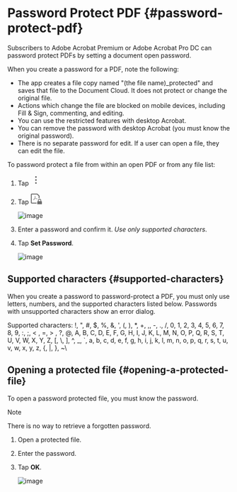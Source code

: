 

# Password Protect PDF {#password-protect-pdf}

Subscribers to Adobe Acrobat Premium or Adobe Acrobat Pro DC can password protect PDFs by setting a document open password. 

When you create a password for a PDF, note the following: 

* The app creates a file copy named "(the file name)_protected" and saves that file to the Document Cloud. It does not protect or change the original file. 
* Actions which change the file are blocked on mobile devices, including Fill & Sign, commenting, and editing.
* You can use the restricted features with desktop Acrobat. 
* You can remove the password with desktop Acrobat (you must know the original password). 
* There is no separate password for edit. If a user can open a file, they can edit the file.

To password protect a file from within an open PDF or from any file list: 

1. Tap ![image](./images/overflowicon.png)
1. Tap ![image](./images/protecticon.png)

   ![image](../imagesandroid/protect.png)

1. Enter a password and confirm it.  *Use only supported characters*.
1. Tap **Set Password**. 


   ![image](../imagesandroid/setpassword.png)


## Supported characters {#supported-characters}

When you create a password to password-protect a PDF, you must only use letters, numbers, and the supported characters listed below. Passwords with unsupported characters show an error dialog.

Supported characters: !, ", #, $, %, &, ', (, ), \*\, +, ,, -, ., /, 0, 1, 2, 3, 4, 5, 6, 7, 8, 9, :, ;, < , =, > , ?, @, A, B, C, D, E, F, G, H, I, J, K, L, M, N, O, P, Q, R, S, T, U, V, W, X, Y, Z, [, \\, ], ^, _, \`\, a, b, c, d, e, f, g, h, i, j, k, l, m, n, o, p, q, r, s, t, u, v, w, x, y, z, {, |, }, \~\

## Opening a protected file {#opening-a-protected-file}

To open a password protected file, you must know the password.

   >[!NOTE]
   >
   > There is no way to retrieve a forgotten password.

1. Open a protected file. 
1. Enter the password. 
1. Tap **OK**.

   ![image](../imagesandroid/enterpassword.png)
